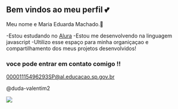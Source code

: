 ## Bem vindos ao meu perfil 💕

Meu nome e Maria Eduarda Machado.💖

-Estou estudando no [Alura](https://www.alura.com.br) 
-Estou me desenvolvendo na linguagem javascript
-Ultilizo esse espaço para minha organiçaçao e compartilhamento dos meus projetos desenvolvidos! 

### voce pode entrar em contato comigo !!

00001115496293SP@al.educacao.sp.gov.br 

@duda-valentim2 

![](![image](https://github.com/user-attachments/assets/93083ef9-b528-4d75-99d0-f85be1f5d881)
)

